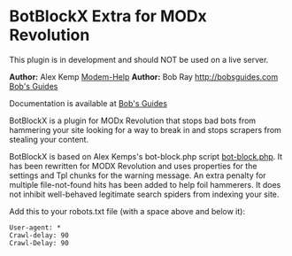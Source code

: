 BotBlockX Extra for MODx Revolution
===================================

This plugin is in development and should NOT be used on a live server.

**Author:** Alex Kemp [Modem-Help](http://bobsguides.com)
**Author:** Bob Ray <http://bobsguides.com> [Bob's Guides](http://bobsguides.com)

Documentation is available at [Bob's Guides](http://bobsguides.com/botblockx-tutorial.html)

BotBlockX is a plugin for MODx Revolution that stops bad bots from hammering your site looking for a way to break in and stops scrapers from stealing your content.

BotBlockX is based on Alex Kemps's bot-block.php script [bot-block.php](http://download.modem-help.co.uk/non-modem/PHP/Rogue-Bot-Blocking/bot-block.php.txt.7z.php?showFile=bot-block.php.txt#archive). It has been rewritten for MODX Revolution and uses properties for the settings and Tpl chunks for the warning message. An extra penalty for multiple file-not-found hits has been added to help foil hammerers. It does not inhibit well-behaved legitimate search spiders from indexing your site.

Add this to your robots.txt file (with a space above and below it):

    User-agent: *
    Crawl-delay: 90
    Crawl-Delay: 90